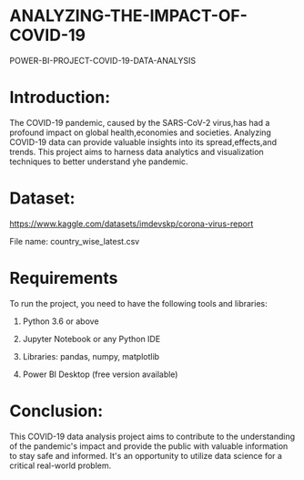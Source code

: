 # ANALYZING-THE-IMPACT-OF-COVID-19
POWER-BI-PROJECT-COVID-19-DATA-ANALYSIS

# Introduction:
The COVID-19 pandemic, caused by the SARS-CoV-2 virus,has had a profound impact on global health,economies and societies. Analyzing COVID-19 data can provide valuable insights into its spread,effects,and trends. This project aims to harness data analytics and visualization techniques to better understand yhe pandemic.

# Dataset:
https://www.kaggle.com/datasets/imdevskp/corona-virus-report

File name: country_wise_latest.csv

# Requirements
To run the project, you need to have the following tools and libraries:

1. Python 3.6 or above

2. Jupyter Notebook or any Python IDE

3. Libraries: pandas, numpy, matplotlib

4. Power BI Desktop (free version available)
   

# Conclusion:
This COVID-19 data analysis project aims to contribute to the understanding of the pandemic's impact and provide the public with valuable information to stay safe and informed. It's an opportunity to utilize data science for a critical real-world problem.
